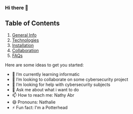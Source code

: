 ### Hi there 👋

## Table of Contents
1. [General Info](#general-info)
2. [Technologies](#technologies)
3. [Installation](#installation)
4. [Collaboration](#collaboration)
5. [FAQs](#faqs)

Here are some ideas to get you started:

- 🌱 I’m currently learning informatic 
- 👯 I’m looking to collaborate on some cybersecurity project
- 🤔 I’m looking for help with cybersecurity subjects
- 💬 Ask me about what i want to do 
- 📫 How to reach me: Nathy Abr
- 😄 Pronouns: Nathalie
- ⚡ Fun fact: I'm a Potterhead 
